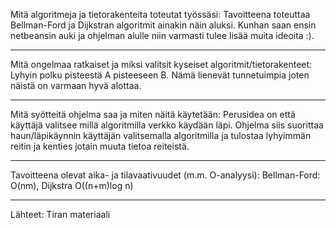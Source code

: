 Mitä algoritmeja ja tietorakenteita toteutat työssäsi:
Tavoitteena toteuttaa Bellman-Ford ja Dijkstran algoritmit ainakin
näin aluksi. Kunhan saan ensin netbeansin auki ja ohjelman
alulle niin varmasti tulee lisää muita ideoita :).

*****************************************

Mitä ongelmaa ratkaiset ja miksi valitsit kyseiset algoritmit/tietorakenteet:
Lyhyin polku pisteestä A pisteeseen B. Nämä lienevät tunnetuimpia
joten näistä on varmaan hyvä alottaa.

*****************************************

Mitä syötteitä ohjelma saa ja miten näitä käytetään:
Perusidea on että käyttäjä valitsee millä algoritmilla
verkko käydään läpi. Ohjelma siis suorittaa haun/läpikäynnin
käyttäjän valitsemalla algoritmilla ja tulostaa lyhyimmän reitin 
ja kenties jotain muuta tietoa reiteistä.

*****************************************

Tavoitteena olevat aika- ja tilavaativuudet (m.m. O-analyysi):
Bellman-Ford: O(nm), Dijkstra O((n+m)log n)

*****************************************
Lähteet:
Tiran materiaali
